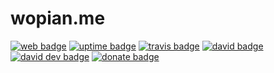 # wopian.me

[![web badge]][web]
[![uptime badge]][web]
[![travis badge]][travis]
[![david badge]][david]
[![david dev badge]][david dev]
[![donate badge]][donate]

[web]:https://wopian.me
[web badge]:https://img.shields.io/website-up-down-green-red/https/wopian.me.svg?style=flat-square
[uptime badge]:https://img.shields.io/uptimerobot/ratio/7/m779134093-6b18c63b2a1d76c408678c30.svg?style=flat-square

[commit]:https://github.com/wopian/wopian.me/commits/master
[commit badge]:https://img.shields.io/github/last-commit/wopian/wopian.me/new.svg?style=flat-square

[david]:https://david-dm.org/wopian/wopian.me
[david badge]:https://img.shields.io/david/wopian/wopian.me.svg?style=flat-square
[david dev]:https://david-dm.org/wopian/wopian.me?type=dev
[david dev badge]:https://img.shields.io/david/dev/wopian/wopian.me.svg?style=flat-square

[travis]:https://travis-ci.org/wopian/hibari
[travis badge]:https://img.shields.io/travis/wopian/hibari/new.svg?style=flat-square

[donate]:https://paypal.me/wopian
[donate badge]:https://img.shields.io/badge/support%20me%20on-paypal.me-ff69b4.svg?style=flat-square
